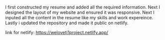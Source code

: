I first constructed my resume and added all the required information. 
Next I designed the layout of my website and ensured it was responsive.
Next I inputed all the content in the resume like my skills and work expereince.
Lastly i updated the repository and made it public on netlify.

link for netlify: https://welovetj1project.netlify.app/

